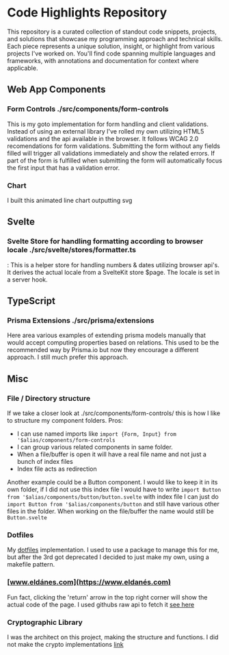 # Code Highlights Repository

This repository is a curated collection of standout code snippets, projects, and solutions that showcase my programming approach and technical skills. Each piece represents a unique solution, insight, or highlight from various projects I've worked on. You'll find code spanning multiple languages and frameworks, with annotations and documentation for context where applicable.

## Web App Components

### Form Controls ./src/components/form-controls

This is my goto implementation for form handling and client validations. Instead of using an external library I've rolled my own utilizing HTML5 validations and the api available in the browser. It follows WCAG 2.0 recomendations for form validations. Submitting the form without any fields filled will trigger all validations immediately and show the related errors. If part of the form is fulfilled when submitting the form will automatically focus the first input that has a validation error.

### Chart

I built this animated line chart outputting svg

## Svelte

### Svelte Store for handling formatting according to browser locale ./src/svelte/stores/formatter.ts
:
This is a helper store for handling numbers & dates utilizing browser api's. It derives the actual locale from a SvelteKit store $page. The locale is set in a server hook. 

## TypeScript 

### Prisma Extensions ./src/prisma/extensions

Here area various examples of extending prisma models manually that would accept computing properties based on relations. This used to be the recommended way by Prisma.io but now they encourage a different approach. I still much prefer this approach.

## Misc

### File / Directory structure

If we take a closer look at ./src/components/form-controls/ this is how I like to structure my component folders.
Pros: 
- I can use named imports like `import {Form, Input} from '$alias/components/form-controls`
- I can group various related components in same folder.
- When a file/buffer is open it will have a real file name and not just a bunch of index files
- Index file acts as redirection

Another example could be a Button component. I would like to keep it in its own folder, if I did not use this index file I would have to write `import Button from '$alias/components/button/button.svelte` with index file I can just do `import Button from '$alias/components/button` and still have various other files in the folder. When working on the file/buffer the name would still be `Button.svelte`

### Dotfiles

My [dotfiles](https://github.com/zwergius/dotfiles) implementation. I used to use a package to manage this for me, but after the 3rd got deprecated I decided to just make my own, using a makefile pattern.

### [www.eldánes.com](https://www.eldanés.com)

Fun fact, clicking the 'return' arrow in the top right corner will show the actual code of the page. I used githubs raw api to fetch it [see here](https://github.com/zwergius/el-danes/blob/master/src/routes/code/%5Bpage%5D.json/%2Bserver.ts)

### Cryptographic Library

I was the architect on this project, making the structure and functions. I did not make the crypto implementations [link](https://github.com/FortKnoxster/fortknoxster-crypto-web)

